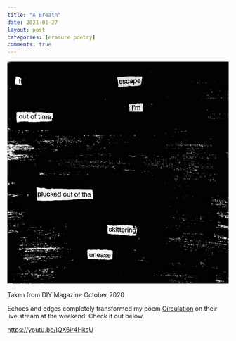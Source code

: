 ```yaml
---
title: "A Breath"
date: 2021-01-27
layout: post
categories: [erasure poetry]
comments: true
---
```


<img src="/assets/images/articles/2021/abreath.jpeg" class="responsive"><br>

Taken from DIY Magazine October 2020

Echoes and edges completely transformed my poem [Circulation](/circulation) on their live stream at the weekend. Check it out below.

https://youtu.be/IQX6ir4HksU
